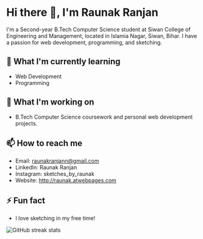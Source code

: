 # Hi there 👋, I'm Raunak Ranjan

I'm a Second-year B.Tech Computer Science student at Siwan College of Engineering and Management, located in Islamia Nagar, Siwan, Bihar. I have a passion for web development, programming, and sketching.

## 🌱 What I'm currently learning

- Web Development
- Programming

## 🔭 What I'm working on

- B.Tech Computer Science coursework and personal web development projects.

## 📫 How to reach me

- Email: raunakranjann@gmail.com
- LinkedIn: Raunak Ranjan
- Instagram: sketches_by_raunak
- Website: http://raunak.atwebpages.com
## ⚡ Fun fact

- I love sketching in my free time!



![GitHub streak stats](https://streak-stats.demolab.com/?user=raunakranjann)  


